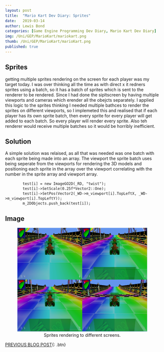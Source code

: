 ```yaml
---
layout: post
title:  "Mario Kart Dev Diary: Sprites"
date:   2019-03-14
author: Lewis Bond
categories: [Game Engine Programming Dev Diary, Mario Kart Dev Diary]
img: /Uni/GEP/MarioKart/mariokart.png
thumb: /Uni/GEP/MarioKart/marioKart.png
published: true
---
```

<!--more-->

## Sprites

getting multiple sprites rendering on the screen for each player was my target today. I was over thinking all the time as with direct x it redners sprites using a batch, so it has a batch of sprites which is sent to the renderer to be rendered. Since I had done the sipltscreen by having multiple viewports and cameras which erender all the obejcts separately. I applied this logic to the sprites thinking I needed multiple bathces to render the sprites on different viewports, so I implemeted this and realised that if each player has its own sprite batch, then every sprite for every player will get added to each batch. So every player will render every sprite. Also teh renderer would receive multiple batches so it would be horribly inefficient.  

## Solution

A simple solution was relaised, as all that was needed was one batch with each sprite being made into an array. The viewport the sprite batch uses being seperate from the viewports for rendering the 3D models and positioning each sprite in the array over the viewport correlating with the number in the sprite array and viewport array.

~~~
		test[i] = new ImageGO2D(_RD, "twist");
		test[i]->SetScale(0.25f*Vector2::One);
		test[i]->SetPos(Vector2(_WD->m_viewport[i].TopLeftX, _WD->m_viewport[i].TopLeftY));
		m_2DObjects.push_back(test[i]);
~~~

## Image

<center>
	<figure>
<a href="/assets/img/blog/Uni/GEP/MarioKart/Sprites.png"><img src="/assets/img/blog/Uni/GEP/MarioKart/Sprites.png" width = "600" height = "338"></a>
		<figcaption>Sprites rendering to different screens.</figcaption>
	</figure>
</center>

[PREVIOUS BLOG POST](https://lbondi7.github.io/developer%20diary/game%20engine%20programming%20dev%20diary/mario%20kart%20dev%20diary/gep-mariokart-5){: .btn}
